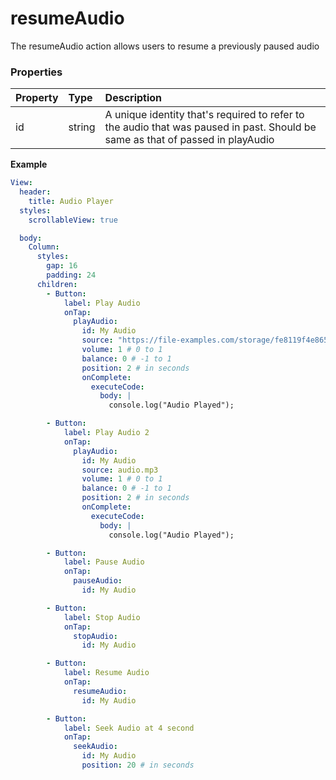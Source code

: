 # resumeAudio

The resumeAudio action allows users to resume a previously paused audio

### Properties

| Property | Type   | Description                                                                                                                    |
| :------- | :----- | :----------------------------------------------------------------------------------------------------------------------------- |
| id       | string | A unique identity that's required to refer to the audio that was paused in past. Should be same as that of passed in playAudio |

**Example**

```yaml
View:
  header:
    title: Audio Player
  styles:
    scrollableView: true

  body:
    Column:
      styles:
        gap: 16
        padding: 24
      children:
        - Button:
            label: Play Audio
            onTap:
              playAudio:
                id: My Audio
                source: "https://file-examples.com/storage/fe8119f4e865f33329898be/2017/11/file_example_MP3_700KB.mp3"
                volume: 1 # 0 to 1
                balance: 0 # -1 to 1
                position: 2 # in seconds
                onComplete:
                  executeCode:
                    body: |
                      console.log("Audio Played");

        - Button:
            label: Play Audio 2
            onTap:
              playAudio:
                id: My Audio
                source: audio.mp3
                volume: 1 # 0 to 1
                balance: 0 # -1 to 1
                position: 2 # in seconds
                onComplete:
                  executeCode:
                    body: |
                      console.log("Audio Played");

        - Button:
            label: Pause Audio
            onTap:
              pauseAudio:
                id: My Audio

        - Button:
            label: Stop Audio
            onTap:
              stopAudio:
                id: My Audio

        - Button:
            label: Resume Audio
            onTap:
              resumeAudio:
                id: My Audio

        - Button:
            label: Seek Audio at 4 second
            onTap:
              seekAudio:
                id: My Audio
                position: 20 # in seconds
```
